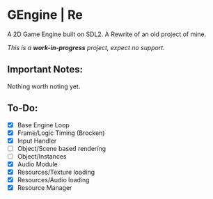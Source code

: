 ﻿# GEngine | Re
A 2D Game Engine built on SDL2.
A Rewrite of an old project of mine.

*This is a __work-in-progress__ project, expect no support.*

## Important Notes:
Nothing worth noting yet.

## To-Do:
- [x] Base Engine Loop
- [x] Frame/Logic Timing (Brocken)
- [x] Input Handler
- [ ] Object/Scene based rendering
- [ ] Object/Instances
- [x] Audio Module
- [x] Resources/Texture loading
- [x] Resources/Audio loading
- [x] Resource Manager